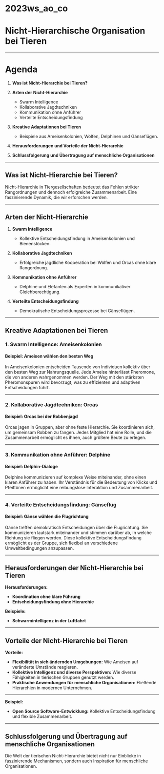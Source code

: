 # 2023ws_ao_co
# Nicht-Hierarchische Organisation bei Tieren

---

# Agenda

1. **Was ist Nicht-Hierarchie bei Tieren?**

2. **Arten der Nicht-Hierarchie**
   - Swarm Intelligence
   - Kollaborative Jagdtechniken
   - Kommunikation ohne Anführer
   - Verteilte Entscheidungsfindung

3. **Kreative Adaptationen bei Tieren**
   - Beispiele aus Ameisenkolonien, Wölfen, Delphinen und Gänseflügen.

4. **Herausforderungen und Vorteile der Nicht-Hierarchie**

5. **Schlussfolgerung und Übertragung auf menschliche Organisationen**

---

## Was ist Nicht-Hierarchie bei Tieren?

Nicht-Hierarchie in Tiergesellschaften bedeutet das Fehlen strikter Rangordnungen und dennoch erfolgreiche Zusammenarbeit. Eine faszinierende Dynamik, die wir erforschen werden.

---

## Arten der Nicht-Hierarchie

1. **Swarm Intelligence**
    - Kollektive Entscheidungsfindung in Ameisenkolonien und Bienenstöcken.

2. **Kollaborative Jagdtechniken**
    - Erfolgreiche jagdliche Kooperation bei Wölfen und Orcas ohne klare Rangordnung.

3. **Kommunikation ohne Anführer**
    - Delphine und Elefanten als Experten in kommunikativer Gleichberechtigung.

4. **Verteilte Entscheidungsfindung**
    - Demokratische Entscheidungsprozesse bei Gänseflügen.

---

## Kreative Adaptationen bei Tieren

### 1. Swarm Intelligence: Ameisenkolonien

#### Beispiel: Ameisen wählen den besten Weg
In Ameisenkolonien entscheiden Tausende von Individuen kollektiv über den besten Weg zur Nahrungsquelle. Jede Ameise hinterlässt Pheromone, die von anderen wahrgenommen werden. Der Weg mit den stärksten Pheromonspuren wird bevorzugt, was zu effizienten und adaptiven Entscheidungen führt.

---

### 2. Kollaborative Jagdtechniken: Orcas

#### Beispiel: Orcas bei der Robbenjagd
Orcas jagen in Gruppen, aber ohne feste Hierarchie. Sie koordinieren sich, um gemeinsam Robben zu fangen. Jedes Mitglied hat eine Rolle, und die Zusammenarbeit ermöglicht es ihnen, auch größere Beute zu erlegen.

---

### 3. Kommunikation ohne Anführer: Delphine

#### Beispiel: Delphin-Dialoge
Delphine kommunizieren auf komplexe Weise miteinander, ohne einen klaren Anführer zu haben. Ihr Verständnis für die Bedeutung von Klicks und Pfeiftönen ermöglicht eine reibungslose Interaktion und Zusammenarbeit.

---

### 4. Verteilte Entscheidungsfindung: Gänseflug

#### Beispiel: Gänse wählen die Flugrichtung
Gänse treffen demokratisch Entscheidungen über die Flugrichtung. Sie kommunizieren lautstark miteinander und stimmen darüber ab, in welche Richtung sie fliegen werden. Diese kollektive Entscheidungsfindung ermöglicht es der Gruppe, sich flexibel an verschiedene Umweltbedingungen anzupassen.

---

## Herausforderungen der Nicht-Hierarchie bei Tieren

**Herausforderungen:**
- **Koordination ohne klare Führung** 
- **Entscheidungsfindung ohne Hierarchie** 

**Beispiele:**
- **Schwarmintelligenz in der Luftfahrt** 

---

## Vorteile der Nicht-Hierarchie bei Tieren

**Vorteile:**
- **Flexibilität in sich ändernden Umgebungen:** Wie Ameisen auf veränderte Umstände reagieren.
- **Kollektive Intelligenz und diverse Perspektiven:** Wie diverse Fähigkeiten in tierischen Gruppen genutzt werden.
- **Praktische Anwendungen für menschliche Organisationen:** Fließende Hierarchien in modernen Unternehmen.

---

**Beispiel:**
- **Open Source Software-Entwicklung:** Kollektive Entscheidungsfindung und flexible Zusammenarbeit.

---

## Schlussfolgerung und Übertragung auf menschliche Organisationen

Die Welt der tierischen Nicht-Hierarchie bietet nicht nur Einblicke in faszinierende Mechanismen, sondern auch Inspiration für menschliche Organisationen.
